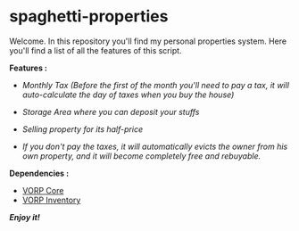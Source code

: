 # spaghetti-properties

Welcome. In this repository you'll find my personal properties system.
Here you'll find a list of all the features of this script.

<b> Features : </b>

- <i>Monthly Tax (Before the first of the month you'll need to pay a tax, it will auto-calculate the day of taxes when you buy the house)</i>
- <i>Storage Area where you can deposit your stuffs</i>
- <i>Selling property for its half-price</i>


- <i> If you don't pay the taxes, it will automatically evicts the owner from his own property, and it will become completely free and rebuyable. </i>

<b> Dependencies : </b>


- <a href="https://github.com/VORPCORE/VORP-Core"> VORP Core </a>
- <a href="https://github.com/VORPCORE/VORP-Inventory"> VORP Inventory </a>

<b><i> Enjoy it! </b></i>
